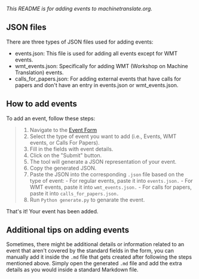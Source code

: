 *This README is for adding events to machinetranslate.org.*

## JSON files

There are three types of JSON files used for adding events:

- events.json: This file is used for adding all events except for WMT events.
- wmt_events.json: Specifically for adding WMT (Workshop on Machine Translation) events.
- calls_for_papers.json: For adding external events that have calls for papers and don't have an entry in events.json or wmt_events.json.


## How to add events

To add an event, follow these steps:

> 1. Navigate to the [Event Form](https://machinetranslate.github.io/add-data/)
> 2. Select the type of event you want to add (i.e., Events, WMT events, or Calls For Papers).
> 3. Fill in the fields with event details.
> 4. Click on the "Submit" button.
> 5. The tool will generate a JSON representation of your event.
> 6. Copy the generated JSON.
> 7. Paste the JSON into the corresponding `.json` file based on the type of event:
    - For regular events, paste it into `events.json.`
    - For WMT events, paste it into `wmt_events.json.`
    - For calls for papers, paste it into `calls_for_papers.json.`
> 8. Run ```Python generate.py``` to genarate the event. 

That's it! Your event has been added.


## Additional tips on adding events

Sometimes, there might be additional details or information related to an event that aren't covered by the standard fields in the form, you can manually add it inside the `.md` file that gets created after following the steps mentioned above. Simply open the generated `.md` file and add the extra details as you would inside a standard Markdown file.